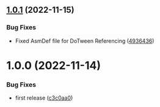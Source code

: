 ## [1.0.1](https://github.com/tomoclub-games/TomoClub_MultiplayerSDK/compare/v1.0.0...v1.0.1) (2022-11-15)


### Bug Fixes

* Fixed AsmDef file for DoTween Referencing ([4936436](https://github.com/tomoclub-games/TomoClub_MultiplayerSDK/commit/493643625eb3a5e0887559d56ce89a3035bc9937))

# 1.0.0 (2022-11-14)


### Bug Fixes

* first release ([c3c0aa0](https://github.com/tomoclub-games/TomoClub_MultiplayerSDK/commit/c3c0aa0b2e541195f687112fa7fe6a26f8f1fe85))
